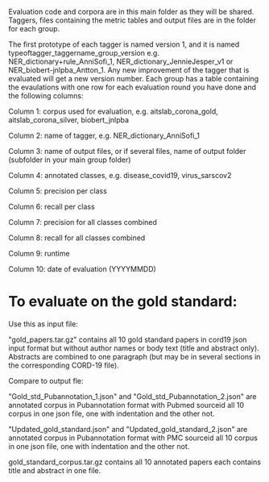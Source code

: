 Evaluation code and corpora are in this main folder as they will be shared. Taggers, files containing the metric tables and output files are in the folder for each group.

The first prototype of each tagger is named version 1, and it is named typeoftagger_taggername_group_version e.g. NER_dictionary+rule_AnniSofi_1, NER_dictionary_JennieJesper_v1 or NER_biobert-jnlpba_Antton_1. Any new improvement of the tagger that is evaluated will get a new version number. Each group has a table containing the evaulations with one row for each evaluation round you have done and the following columns:

Column 1: corpus used for evaluation, e.g. aitslab_corona_gold, aitslab_corona_silver, biobert_jnlpba

Column 2: name of tagger, e.g. NER_dictionary_AnniSofi_1

Column 3: name of output files, or if several files, name of output folder (subfolder in your main group folder)

Column 4: annotated classes, e.g. disease_covid19, virus_sarscov2

Column 5: precision per class

Column 6: recall per class

Column 7: precision for all classes combined

Column 8: recall for all classes combined

Column 9: runtime

Column 10: date of evaluation (YYYYMMDD)


# To evaluate on the gold standard:

Use this as input file: 

"gold_papers.tar.gz" contains all 10 gold standard papers in cord19 json input format but without author names or body text (title and abstract only). Abstracts are combined to one paragraph (but may be in several sections in the corresponding CORD-19 file).

Compare to output fle:

"Gold_std_Pubannotation_1.json" and "Gold_std_Pubannotation_2.json" are annotated corpus  in Pubannotation format with Pubmed sourceid all 10 corpus in one json file, one with indentation and the other not.	

"Updated_gold_standard.json" and	"Updated_gold_standard_2.json" 	are annotated corpus  in Pubannotation format with PMC sourceid all 10 corpus in one json file, one with indentation and the other not.	

gold_standard_corpus.tar.gz contains all 10 annotated papers each contains title and abstract in one file.


